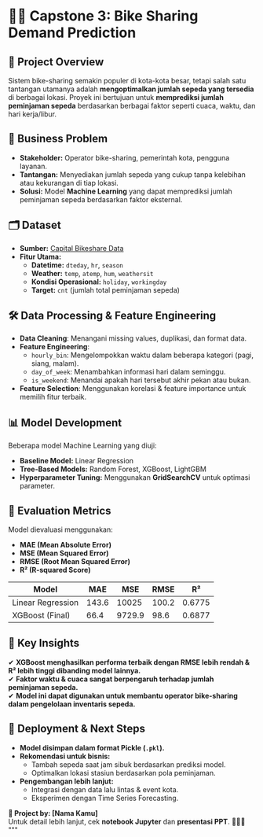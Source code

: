 # 🚴‍♂️ Capstone 3: Bike Sharing Demand Prediction

## 📌 Project Overview
Sistem bike-sharing semakin populer di kota-kota besar, tetapi salah satu tantangan utamanya adalah **mengoptimalkan jumlah sepeda yang tersedia** di berbagai lokasi. Proyek ini bertujuan untuk **memprediksi jumlah peminjaman sepeda** berdasarkan berbagai faktor seperti cuaca, waktu, dan hari kerja/libur.

## 🎯 Business Problem
- **Stakeholder:** Operator bike-sharing, pemerintah kota, pengguna layanan.
- **Tantangan:** Menyediakan jumlah sepeda yang cukup tanpa kelebihan atau kekurangan di tiap lokasi.
- **Solusi:** Model **Machine Learning** yang dapat memprediksi jumlah peminjaman sepeda berdasarkan faktor eksternal.

## 🗂 Dataset
- **Sumber:** [Capital Bikeshare Data](http://capitalbikeshare.com/system-data)
- **Fitur Utama:**
  - **Datetime:** `dteday`, `hr`, `season`
  - **Weather:** `temp`, `atemp`, `hum`, `weathersit`
  - **Kondisi Operasional:** `holiday`, `workingday`
  - **Target:** `cnt` (jumlah total peminjaman sepeda)

## 🛠 Data Processing & Feature Engineering
- **Data Cleaning**: Menangani missing values, duplikasi, dan format data.
- **Feature Engineering**:
  - `hourly_bin`: Mengelompokkan waktu dalam beberapa kategori (pagi, siang, malam).
  - `day_of_week`: Menambahkan informasi hari dalam seminggu.
  - `is_weekend`: Menandai apakah hari tersebut akhir pekan atau bukan.
- **Feature Selection**: Menggunakan korelasi & feature importance untuk memilih fitur terbaik.

## 📊 Model Development
Beberapa model Machine Learning yang diuji:
- **Baseline Model:** Linear Regression
- **Tree-Based Models:** Random Forest, XGBoost, LightGBM
- **Hyperparameter Tuning:** Menggunakan **GridSearchCV** untuk optimasi parameter.

## 📏 Evaluation Metrics
Model dievaluasi menggunakan:
- **MAE (Mean Absolute Error)**
- **MSE (Mean Squared Error)**
- **RMSE (Root Mean Squared Error)**
- **R² (R-squared Score)**

| Model               | MAE  | MSE   | RMSE  | R²   |
|---------------------|------|-------|-------|------|
| Linear Regression  | 143.6 | 10025 | 100.2 | 0.6775 |
| XGBoost (Final)    | 66.4  | 9729.9| 98.6  | 0.6877 |

## 📌 Key Insights
✔ **XGBoost menghasilkan performa terbaik dengan RMSE lebih rendah & R² lebih tinggi dibanding model lainnya.**  
✔ **Faktor waktu & cuaca sangat berpengaruh terhadap jumlah peminjaman sepeda.**  
✔ **Model ini dapat digunakan untuk membantu operator bike-sharing dalam pengelolaan inventaris sepeda.**  

## 🚀 Deployment & Next Steps
- **Model disimpan dalam format Pickle (`.pkl`).**
- **Rekomendasi untuk bisnis:**
  - Tambah sepeda saat jam sibuk berdasarkan prediksi model.
  - Optimalkan lokasi stasiun berdasarkan pola peminjaman.
- **Pengembangan lebih lanjut:**  
  - Integrasi dengan data lalu lintas & event kota.
  - Eksperimen dengan Time Series Forecasting.

**🚀 Project by: [Nama Kamu]**  
Untuk detail lebih lanjut, cek **notebook Jupyter** dan **presentasi PPT**. 🚴‍♂️✨  
"""
